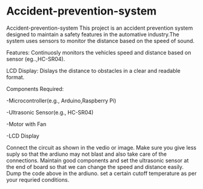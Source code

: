 # Accident-prevention-system

Accident-prevention-system This project is an accident prevention system designed to maintain a safety features in the automative industry.The system uses sensors to monitor the distance based on the speed of sound.

Features: Continuosly monitors the vehicles speed and distance based on sensor (eg..,HC-SR04).

LCD Display: Dislays the distance to obstacles in a clear and readable format.

Components Required:

-Microcontroller(e.g., Arduino,Raspberry Pi)

-Ultrasonic Sensor(e.g., HC-SR04)

-Motor with Fan

-LCD Display

Connect the circuit as shown in the vedio or image. Make sure you give less suply so that the ardiuno may not blast and also take care of the connections. Maintain good components and set the ultrasonic sensor at the end of board so that we can change the speed and distance easily. Dump the code above in the ardiuno. set a certain cutoff temperature as per your requried conditions.
